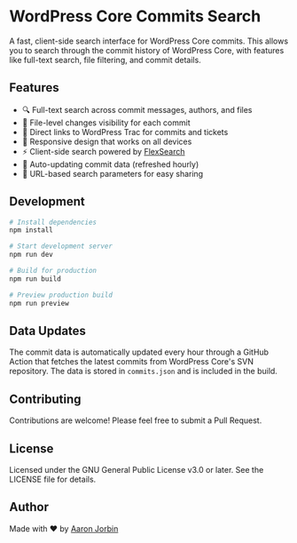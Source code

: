 # WordPress Core Commits Search

A fast, client-side search interface for WordPress Core commits. This allows you to search through the commit history of WordPress Core, with features like full-text search, file filtering, and commit details.

## Features

- 🔍 Full-text search across commit messages, authors, and files
- 📄 File-level changes visibility for each commit
- 🔗 Direct links to WordPress Trac for commits and tickets
- 📱 Responsive design that works on all devices
- ⚡ Client-side search powered by [FlexSearch](https://github.com/nextapps-de/flexsearch)
- 🔄 Auto-updating commit data (refreshed hourly)
- 🎯 URL-based search parameters for easy sharing

## Development

```bash
# Install dependencies
npm install

# Start development server
npm run dev

# Build for production
npm run build

# Preview production build
npm run preview
```

## Data Updates

The commit data is automatically updated every hour through a GitHub Action that fetches the latest commits from WordPress Core's SVN repository. The data is stored in `commits.json` and is included in the build.

## Contributing

Contributions are welcome! Please feel free to submit a Pull Request.

## License

Licensed under the GNU General Public License v3.0 or later. See the LICENSE file for details.

## Author

Made with ❤️ by [Aaron Jorbin](https://aaron.jorb.in)
